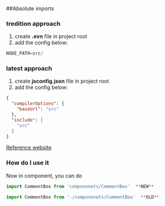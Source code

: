 ##Absolute imports

### tredition approach
1. create **.evn** file in project root
2. add the config below:
```javascript
NODE_PATH=src/
```


### latest approach
1. create **jsconfig.json** file in project root
2. add the config below:
```json
{
  "compilerOptions": {
    "baseUrl": "src"
  },
  "include": [
    "src"
  ]
}
```

[Reference website](https://create-react-app.dev/docs/importing-a-component#absolute-imports)

### How do I use it
Now in component, you can do 
```javascript
import CommentBox from 'componenets/CommentBox'  **NEW**

import CommentBox from './componenets/CommentBox'  **OLD**
```
